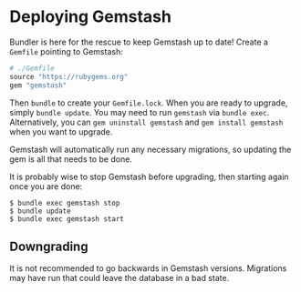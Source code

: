 <!--Automatically generated by Pandoc -->
Deploying Gemstash
==================

Bundler is here for the rescue to keep Gemstash up to date! Create a `Gemfile` pointing to Gemstash:

``` ruby
# ./Gemfile
source "https://rubygems.org"
gem "gemstash"
```

Then `bundle` to create your `Gemfile.lock`. When you are ready to upgrade, simply `bundle update`. You may need to run `gemstash` via `bundle exec`. Alternatively, you can `gem uninstall gemstash` and `gem install gemstash` when you want to upgrade.

Gemstash will automatically run any necessary migrations, so updating the gem is all that needs to be done.

It is probably wise to stop Gemstash before upgrading, then starting again once you are done:

    $ bundle exec gemstash stop
    $ bundle update
    $ bundle exec gemstash start

Downgrading
-----------

It is not recommended to go backwards in Gemstash versions. Migrations may have run that could leave the database in a bad state.
